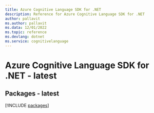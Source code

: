 ```yaml
---
title: Azure Cognitive Language SDK for .NET
description: Reference for Azure Cognitive Language SDK for .NET
author: pallavit
ms.author: pallavit
ms.data: 12/01/2022
ms.topic: reference
ms.devlang: dotnet
ms.service: cognitivelanguage
---
```

# Azure Cognitive Language SDK for .NET - latest
## Packages - latest
[!INCLUDE [packages](cognitive-language-index.md)]